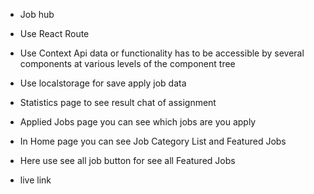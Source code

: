 + Job hub
+ Use React Route
+ Use Context Api data or functionality has to be accessible by several components at various levels of the component tree
+ Use localstorage for save apply job data
+ Statistics page to see result chat of assignment
+ Applied Jobs page you can see which jobs are you apply
+ In Home page you can see Job Category List and Featured Jobs
+ Here use see all job button for see all Featured Jobs



+ live link 